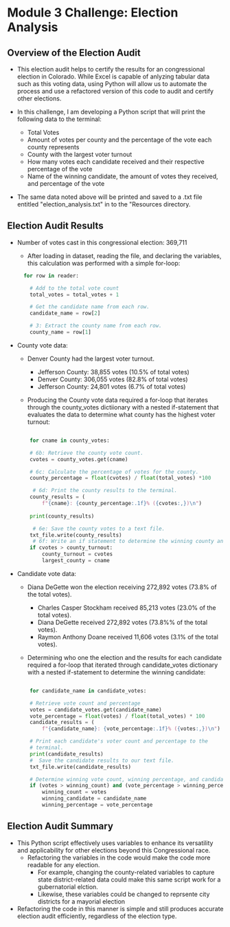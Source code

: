 # Module 3 Challenge: Election Analysis

## Overview of the Election Audit

- This election audit helps to certify the results for an congressional election in Colorado. While Excel is capable of anlyzing tabular data such as this voting data, using Python will allow us to automate the process and use a refactored version of this code to audit and certify other elections. 

- In this challenge, I am developing a Python script that will print the following data to the terminal:
    - Total Votes
    - Amount of votes per county and the percentage of the vote each county represents
    - County with the largest voter turnout
    - How many votes each candidate received and their respective percentage of the vote
    - Name of the winning candidate, the amount of votes they received, and percentage of the vote

- The same data noted above will be printed and saved to a .txt file entitled "election_analysis.txt" in to the "Resources directory.

## Election Audit Results

- Number of votes cast in this congressional election: 369,711

    - After loading in dataset, reading the file, and declaring the variables, this calculation was performed with a simple for-loop:

    ```python
      for row in reader:

        # Add to the total vote count
        total_votes = total_votes + 1

        # Get the candidate name from each row.
        candidate_name = row[2]

        # 3: Extract the county name from each row.
        county_name = row[1]

- County vote data:

    - Denver County had the largest voter turnout.
        - Jefferson County: 38,855 votes (10.5% of total votes)
        - Denver County: 306,055 votes (82.8% of total votes)
        - Jefferson County: 24,801 votes (6.7% of total votes)

    - Producing the County vote data required a for-loop that iterates through the county_votes dictiionary with a nested if-statement that evaluates the data to determine what county has the highest voter turnout:

    ```python 

        for cname in county_votes:

        # 6b: Retrieve the county vote count.
        cvotes = county_votes.get(cname)

        # 6c: Calculate the percentage of votes for the county.
        county_percentage = float(cvotes) / float(total_votes) *100

         # 6d: Print the county results to the terminal.
        county_results = (
            f"{cname}: {county_percentage:.1f}% ({cvotes:,})\n")
         
        print(county_results)

         # 6e: Save the county votes to a text file.
        txt_file.write(county_results)
         # 6f: Write an if statement to determine the winning county and get its vote count.
        if cvotes > county_turnout:
            county_turnout = cvotes
            largest_county = cname
    
- Candidate vote data:

    - Diana DeGette won the election receiving 272,892 votes (73.8% of the total votes).
        - Charles Casper Stockham received 85,213 votes (23.0% of the total votes).
        - Diana DeGette received 272,892 votes (73.8%% of the total votes).
        - Raymon Anthony Doane received 11,606 votes (3.1% of the total votes).

    - Determining who one the election and the results for each candidate required a for-loop that iterated through candidate_votes dictionary with a nested if-statement to determine the winning candidate:

    ```python

        for candidate_name in candidate_votes:

        # Retrieve vote count and percentage
        votes = candidate_votes.get(candidate_name)
        vote_percentage = float(votes) / float(total_votes) * 100
        candidate_results = (
            f"{candidate_name}: {vote_percentage:.1f}% ({votes:,})\n")

        # Print each candidate's voter count and percentage to the
        # terminal.
        print(candidate_results)
        #  Save the candidate results to our text file.
        txt_file.write(candidate_results)

        # Determine winning vote count, winning percentage, and candidate.
        if (votes > winning_count) and (vote_percentage > winning_percentage):
            winning_count = votes
            winning_candidate = candidate_name
            winning_percentage = vote_percentage

## Election Audit Summary

- This Python script effectively uses variables to enhance its versatility and applicability for other elections beyond this Congressional race. 
    - Refactoring the variables in the code would make the code more readable for any election.
        - For example, changing the county-related variables to capture state district-related data could make this same script work for a gubernatorial elction. 
        - Likewise, these variables could be changed to reprsente city districts for a mayorial election    
- Refactoring the code in this manner is simple and still produces accurate election audit efficiently, regardless of the election type. 



